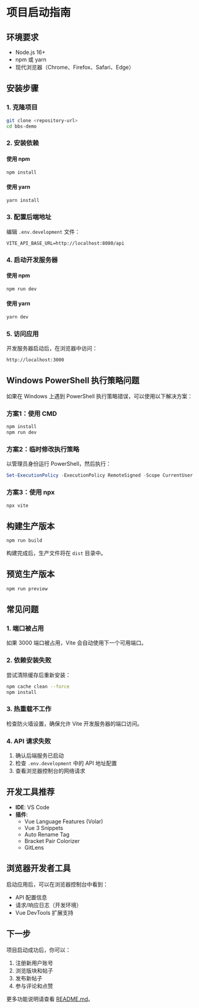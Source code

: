 # 项目启动指南

## 环境要求

- Node.js 16+ 
- npm 或 yarn
- 现代浏览器（Chrome、Firefox、Safari、Edge）

## 安装步骤

### 1. 克隆项目
```bash
git clone <repository-url>
cd bbs-demo
```

### 2. 安装依赖

#### 使用 npm
```bash
npm install
```

#### 使用 yarn
```bash
yarn install
```

### 3. 配置后端地址

编辑 `.env.development` 文件：
```env
VITE_API_BASE_URL=http://localhost:8080/api
```

### 4. 启动开发服务器

#### 使用 npm
```bash
npm run dev
```

#### 使用 yarn
```bash
yarn dev
```

### 5. 访问应用

开发服务器启动后，在浏览器中访问：
```
http://localhost:3000
```

## Windows PowerShell 执行策略问题

如果在 Windows 上遇到 PowerShell 执行策略错误，可以使用以下解决方案：

### 方案1：使用 CMD
```cmd
npm install
npm run dev
```

### 方案2：临时修改执行策略
以管理员身份运行 PowerShell，然后执行：
```powershell
Set-ExecutionPolicy -ExecutionPolicy RemoteSigned -Scope CurrentUser
```

### 方案3：使用 npx
```bash
npx vite
```

## 构建生产版本

```bash
npm run build
```

构建完成后，生产文件将在 `dist` 目录中。

## 预览生产版本

```bash
npm run preview
```

## 常见问题

### 1. 端口被占用
如果 3000 端口被占用，Vite 会自动使用下一个可用端口。

### 2. 依赖安装失败
尝试清除缓存后重新安装：
```bash
npm cache clean --force
npm install
```

### 3. 热重载不工作
检查防火墙设置，确保允许 Vite 开发服务器的端口访问。

### 4. API 请求失败
1. 确认后端服务已启动
2. 检查 `.env.development` 中的 API 地址配置
3. 查看浏览器控制台的网络请求

## 开发工具推荐

- **IDE**: VS Code
- **插件**: 
  - Vue Language Features (Volar)
  - Vue 3 Snippets
  - Auto Rename Tag
  - Bracket Pair Colorizer
  - GitLens

## 浏览器开发者工具

启动应用后，可以在浏览器控制台中看到：
- API 配置信息
- 请求/响应日志（开发环境）
- Vue DevTools 扩展支持

## 下一步

项目启动成功后，你可以：
1. 注册新用户账号
2. 浏览版块和帖子
3. 发布新帖子
4. 参与评论和点赞

更多功能说明请查看 [README.md](../README.md)。
